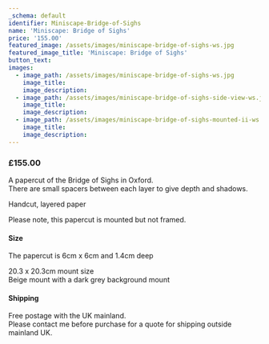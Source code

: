 ```yaml
---
_schema: default
identifier: Miniscape-Bridge-of-Sighs
name: 'Miniscape: Bridge of Sighs'
price: '155.00'
featured_image: /assets/images/miniscape-bridge-of-sighs-ws.jpg
featured_image_title: 'Miniscape: Bridge of Sighs'
button_text:
images:
  - image_path: /assets/images/miniscape-bridge-of-sighs-ws.jpg
    image_title:
    image_description:
  - image_path: /assets/images/miniscape-bridge-of-sighs-side-view-ws.jpg
    image_title:
    image_description:
  - image_path: /assets/images/miniscape-bridge-of-sighs-mounted-ii-ws.jpg
    image_title:
    image_description:
---
```

### **£155.00**



A papercut of the Bridge of Sighs in Oxford.<br>There are small spacers between each layer to give depth and shadows.

Handcut, layered paper

Please note, this papercut is mounted but not framed.

#### Size

The papercut is 6cm x 6cm and 1.4cm deep

20\.3 x 20.3cm mount size<br>Beige mount with a dark grey background mount

#### **Shipping**

Free postage with the UK mainland.<br>Please contact me before purchase for a quote for shipping outside mainland UK.